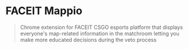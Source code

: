 # FACEIT Mappio

> Chrome extension for FACEIT CSGO esports platform that displays everyone's map-related information in the matchroom letting you make more educated decisions during the veto process  
